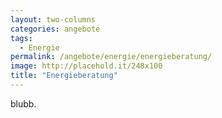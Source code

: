 ```yaml
---
layout: two-columns
categories: angebote
tags:
  - Energie
permalink: /angebote/energie/energieberatung/
image: http://placehold.it/248x100
title: "Energieberatung"
---
```


blubb.